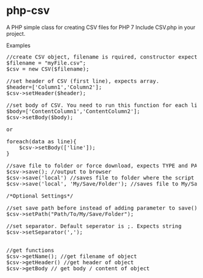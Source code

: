 # php-csv

A PHP simple class for creating CSV files for PHP 7
Include CSV.php in your project.

Examples

<pre>
//create CSV object, filename is rquired, constructor expects string
$filename = "myFile.csv";
$csv = new CSV($filename);

//set header of CSV (first line), expects array. 
$header=['Column1','Column2'];
$csv->setHeader($header);

//set body of CSV. You need to run this function for each line
$body=['ContentColumn1','ContentColumn2'];
$csv->setBody($body);

or

foreach(data as line){
	$csv->setBody(['line']);
}

//save file to folder or force download, expects TYPE and PATH (both strings and optional). On default ouput to browser. 
$csv->save(); //output to browser
$csv->save('local') //saves file to folder where the script is running
$csv->save('local', 'My/Save/Folder'); //saves file to My/Save/Folder

/*Optional Settings*/

//set save path before instead of adding parameter to save() function
$csv->setPath("Path/To/My/Save/Folder");

//set separator. Default seperator is ;. Expects string
$csv->setSeparator(',');
 

//get functions
$csv->getName(); //get filename of object
$csv->getHeader() //get header of object
$csv->getBody // get body / content of object

</pre>
